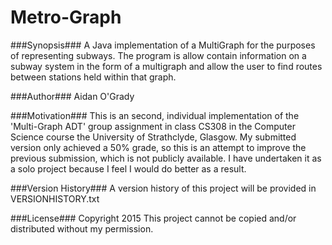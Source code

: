 # Metro-Graph

###Synopsis###
A Java implementation of a MultiGraph for the purposes of representing subways.
The program is allow contain information on a subway system in the form of a
multigraph and allow the user to find routes between stations held within that
graph.

###Author###
Aidan O'Grady

###Motivation###
This is an second, individual implementation of the 'Multi-Graph ADT' group
assignment in class CS308 in the Computer Science course the University of 
Strathclyde, Glasgow. My submitted version only achieved a 50% grade, so this is
an attempt to improve the previous submission, which is not publicly available.
I have undertaken it as a solo project because I feel I would do better as a
result.

###Version History###
A version history of this project will be provided in VERSIONHISTORY.txt

###License###
Copyright 2015
This project cannot be copied and/or distributed without my permission.